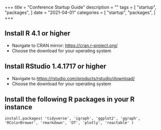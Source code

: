 +++
title = "Conference Startup Guide"
description = ""
tags = [
    "startup",
    "packages",
    ]
date = "2021-04-01"
categories = [
    "startup",
    "packages",
]
+++

## Install R 4.1 or higher
 - Navigate to CRAN mirror: https://cran.r-project.org/
 - Choose the download for your operating system
  
## Install RStudio 1.4.1717 or higher
  - Navigate to https://rstudio.com/products/rstudio/download/
  - Choose the download for your operating system

## Install the following R packages in your R instance
```{r eval=FALSE}
install.packages( 'tidyverse', 'igraph', 'ggplot2', 'ggraph', 'RColorBrewer', 'rmarkdown', 'DT', 'plotly', 'reactable' )

```
